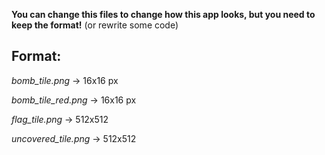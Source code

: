 **You can change this files to change how this app looks, but you need to keep the format!**
(or rewrite some code)

## Format:
*bomb_tile.png* -> 16x16 px

*bomb_tile_red.png* -> 16x16 px

*flag_tile.png* -> 512x512

*uncovered_tile.png* -> 512x512
